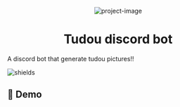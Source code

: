 
<p align="center"><img src="https://i.imgur.com/HxMhYWQ_d.webp?maxwidth=760&fidelity=grand" alt="project-image"></p>
<h1 align="center" id="title">Tudou discord bot</h1>
<p id="description">A discord bot that generate tudou pictures!!</p>

<p><img src="https://img.shields.io/badge/amazing%20good-ff8890?style=flat-square" alt="shields"></p>

<h2>🚀 Demo</h2>
